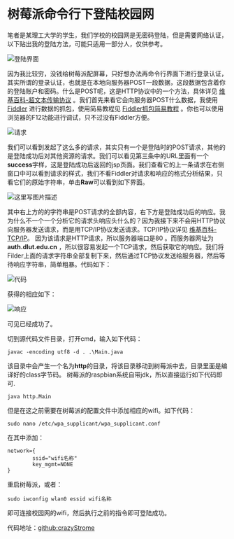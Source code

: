 # 树莓派命令行下登陆校园网


笔者是某理工大学的学生，我们学校的校园网是无密码登陆，但是需要网络认证，以下贴出我的登陆方法，可能只适用一部分人，仅供参考。

![登陆界面](https://cdn-std.dprcdn.net/files/acc_615569/VuKCWV)

因为我比较穷，没钱给树莓派配屏幕，只好想办法再命令行界面下进行登录认证，其实所谓的登录认证，也就是在本地向服务器POST一段数据，这段数据包含着你的登陆账户和密码。什么是POST呢，这是HTTP协议中的一个方法，具体详见 [维基百科-超文本传输协议](https://zh.wikipedia.org/zh-hans/%E8%B6%85%E6%96%87%E6%9C%AC%E4%BC%A0%E8%BE%93%E5%8D%8F%E8%AE%AE) 。我们首先来看它会向服务器POST什么数据，我使用 [Fiddler](https://www.telerik.com/fiddler) 进行数据的抓包，使用简易教程见 [Fiddler抓包简易教程](https://www.jianshu.com/p/9e05a2522758) 。你也可以使用浏览器的F12功能进行调试，只不过没有Fiddler方便。

![请求](https://cdn-std.dprcdn.net/files/acc_615569/oR1xgm)

我们可以看到发起了这么多的请求，其实只有一个是登陆时的POST请求，其他的是登陆成功后对其他资源的请求。我们可以看见第三条中的URL里面有一个**success**字样，这是登陆成功后返回的jsp页面。我们查看它的上一条请求在右侧窗口中可以看到请求的样式，我们不看Fiddler对请求和响应的格式分析结果，只看它们的原始字符串，单击**Raw**可以看到如下界面。

![这里写图片描述](https://cdn-std.dprcdn.net/files/acc_615569/JJFLif)

其中右上方的的字符串是POST请求的全部内容，右下方是登陆成功后的响应。我为什么不一个一个分析它的请求头响应头什么的？因为我接下来不会用HTTP协议向服务器发送请求，而是用TCP/IP协议发送请求。TCP/IP协议详见 [维基百科-TCP/IP](https://zh.wikipedia.org/zh-hans/TCP/IP%E5%8D%8F%E8%AE%AE%E6%97%8F)。
因为该请求是HTTP请求，所以服务器端口是80 。而服务器网址为 **auth.dlut.edu.cn** ，所以很容易发起一个TCP请求，然后获取它的响应。我们将Filder上面的请求字符串全部复制下来，然后通过TCP协议发送给服务器，然后等待响应字符串，简单粗暴。代码如下：

![代码](https://cdn-std.dprcdn.net/files/acc_615569/ItDvDy)

获得的相应如下：

![响应](https://cdn-std.dprcdn.net/files/acc_615569/J6ITT9)

可见已经成功了。

切到源代码文件目录，打开cmd，输入如下代码：

```
javac -encoding utf8 -d . .\Main.java 
```

该目录中会产生一个名为**http**的目录，将该目录移动到树莓派中去，目录里面是编译好的class字节码。
树莓派的raspbian系统自带jdk，所以直接运行如下代码即可.

```
java http.Main
```

但是在这之前需要在树莓派的配置文件中添加相应的wifi。如下代码：

```
sudo nano /etc/wpa_supplicant/wpa_supplicant.conf
```

在其中添加：

```
network={
        ssid="wifi名称"
        key_mgmt=NONE
}
```

重启树莓派，或者：

```
sudo iwconfig wlan0 essid wifi名称
```

即可连接校园网的wifi，然后执行之前的指令即可登陆成功。

代码地址：[github:crazyStrome](https://github.com/crazyStrome/RaspberryPiLoginWifi)